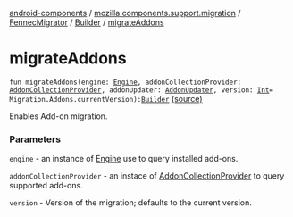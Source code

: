 [android-components](../../../index.md) / [mozilla.components.support.migration](../../index.md) / [FennecMigrator](../index.md) / [Builder](index.md) / [migrateAddons](./migrate-addons.md)

# migrateAddons

`fun migrateAddons(engine: `[`Engine`](../../../mozilla.components.concept.engine/-engine/index.md)`, addonCollectionProvider: `[`AddonCollectionProvider`](../../../mozilla.components.feature.addons.amo/-addon-collection-provider/index.md)`, addonUpdater: `[`AddonUpdater`](../../../mozilla.components.feature.addons.update/-addon-updater/index.md)`, version: `[`Int`](https://kotlinlang.org/api/latest/jvm/stdlib/kotlin/-int/index.html)` = Migration.Addons.currentVersion): `[`Builder`](index.md) [(source)](https://github.com/mozilla-mobile/android-components/blob/master/components/support/migration/src/main/java/mozilla/components/support/migration/FennecMigrator.kt#L375)

Enables Add-on migration.

### Parameters

`engine` - an instance of [Engine](../../../mozilla.components.concept.engine/-engine/index.md) use to query installed add-ons.

`addonCollectionProvider` - an instace of [AddonCollectionProvider](../../../mozilla.components.feature.addons.amo/-addon-collection-provider/index.md) to query supported add-ons.

`version` - Version of the migration; defaults to the current version.